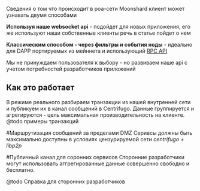 Сведения о том что происходит в poa-сети Moonshard клиент может узнавать двумя способами

**Используя наше websocket api** - подойдет для новых приложения, его же используют наши собственные клиенты речь в статье пойдет о нем

**Классическим способом - через фильтры и события ноды** - идеально для DAPP портируемых из мейннета и использующий [RPC API](https://wiki.parity.io/JSONRPC) 

Мы не принуждаем пользователя к выбору - но развиваем наше api с учетом потребностей разработчиков приложений



## Как это работает
В режиме реального разбираем транзакции из нашей внутренней сети  и публикуем их в канал сообщений в Centrifugo. 
Данные группируется и агрегируются - цель максимальная производительность на клиенте. 
@todo примеры транзакций


#Маршрутизация сообщений за пределами DMZ
Серивсы должны быть максимально доступны в условиях цензурируемой сети
*centrifugo + libp2p*

#Публичный канал для соронних сервисов
Сторонние разработчики могут использовать аггрегированные данные совершенно свободно и бесплатно.
 
@todo Справка для сторонних разработчиков


